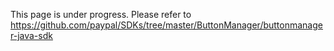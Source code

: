 This page is under progress. Please refer to https://github.com/paypal/SDKs/tree/master/ButtonManager/buttonmanager-java-sdk